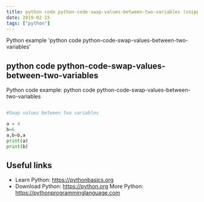 ```yaml
---
title: python code python-code-swap-values-between-two-variables (snippet)
date: 2019-02-15
tags: ["python"]
---
```

Python example 'python code python-code-swap-values-between-two-variables'


## python code python-code-swap-values-between-two-variables

Python code example: python code python-code-swap-values-between-two-variables

```python

#Swap values between two variables

a = 4
b=6
a,b=b,a
print(a)
print(b)


```

## Useful links

- Learn Python: https://pythonbasics.org
- Download Python: https://python.org
More Python: https://pythonprogramminglanguage.com
